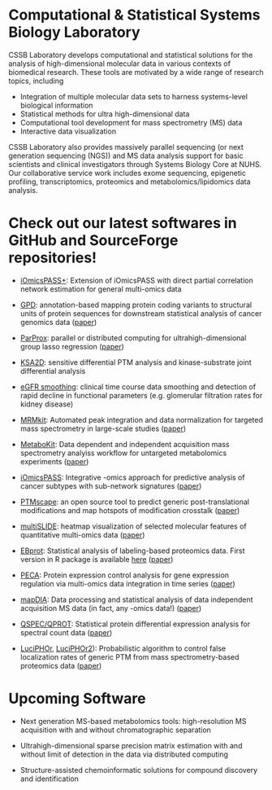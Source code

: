 
# Computational & Statistical Systems Biology Laboratory

CSSB Laboratory develops computational and statistical solutions for the analysis of high-dimensional molecular data in various contexts of biomedical research. These tools are motivated by a wide range of research topics, including

- Integration of multiple molecular data sets to harness systems-level biological information
- Statistical methods for ultra high-dimensional data
- Computational tool development for mass spectrometry (MS) data
- Interactive data visualization

CSSB Laboratory also provides massively parallel sequencing (or next generation sequencing (NGS)) and MS data analysis support for basic scientists and clinical investigators through Systems Biology Core at NUHS. Our collaborative service work includes exome sequencing, epigenetic profiling, transcriptomics, proteomics and metabolomics/lipidomics data analysis.

# Check out our latest softwares in GitHub and SourceForge repositories!

- <a href="https://github.com/cssblab/iOmicsPASSplus" target="_blank">iOmicsPASS+</a>: Extension of iOmicsPASS with direct partial correlation network estimation for general multi-omics data

- <a href="https://github.com/ginnyintifa/GPD" target="_blank">GPD</a>: annotation-based mapping protein coding variants to structural units of protein sequences for downstream statistical analysis of cancer genomics data (<a href="https://onlinelibrary.wiley.com/doi/abs/10.1002/humu.23979" target="_blank">paper</a>)

- <a href="https://github.com/kose-y/ParProx.jl" target="_blank">ParProx</a>: parallel or distributed computing for ultrahigh-dimensional group lasso regression (<a href="https://academic.oup.com/bib/article/22/6/bbab256/6319937" target="_blank">paper</a>)

- <a href="https://github.com/ginnyintifa/KSA2D" target="_blank">KSA2D</a>: sensitive differential PTM analysis and kinase-substrate joint differential analysis

- <a href="https://github.com/jleechung/eGFRsmooth" target="_blank">eGFR smoothing</a>: clinical time course data smoothing and detection of rapid decline in functional parameters (e.g. glomerular filtration rates for kidney disease)

- <a href="https://github.com/MRMkit/MRMkit" target="_blank">MRMkit</a>: Automated peak integration and data normalization for targeted mass spectrometry in large-scale studies (<a href="https://pubs.acs.org/doi/10.1021/acs.analchem.0c03060" target="_blank">paper</a>)

- <a href="https://github.com/MetaboKit/MetaboKit" target="_blank">MetaboKit</a>: Data dependent and independent acquisition mass spectrometry analyiss workflow for untargeted metabolomics experiments (<a href="https://pubs.rsc.org/en/content/articlelanding/2020/mo/d0mo00030b" target="_blank">paper</a>)

- <a href="https://github.com/cssblab/iOmicsPASS" target="_blank">iOmicsPASS</a>: Integrative -omics approach for predictive analysis of cancer subtypes with sub-network signatures (<a href="https://www.nature.com/articles/s41540-019-0099-y" target="_blank">paper</a>) 

- <a href="http://github.com/ginnyintifa/PTMscape/" target="_blank">PTMscape</a>: an open source tool to predict generic post-translational modifications and map hotspots of modification crosstalk (<a href="https://pubs.rsc.org/en/content/articlelanding/2018/mo/c8mo00027a" target="_blank">paper</a>)

- <a href="https://github.com/soumitag/multiSLIDE" target="_blank">multiSLIDE</a>: heatmap visualization of selected molecular features of quantitative multi-omics data (<a href="https://www.nature.com/articles/s41467-021-22650-x" target="_blank">paper</a>)

- <a href="http://github.com/cssblab/EBprot" target="_blank">EBprot</a>: Statistical analysis of labeling-based proteomics data. First version in R package is available <a href="http://sourceforge.net/projects/ebprot/" target="_blank">here</a> (<a href="https://pubs.acs.org/doi/10.1021/acs.jproteome.8b00483" target="_blank">paper</a>)

- <a href="https://github.com/PECAplus" target="_blank">PECA</a>: Protein expression control analysis for gene expression regulation via multi-omics data integration in time series (<a href="https://pubs.acs.org/doi/abs/10.1021/pr400855q" target="_blank">paper</a>)

- <a href="http://github.com/mapDIA/mapDIA" target="_blank">mapDIA</a>: Data processing and statistical analysis of data independent acquisition MS data (in fact, any -omics data!) (<a href="https://www.sciencedirect.com/science/article/abs/pii/S1874391915301305?via%3Dihub" target="_blank">paper</a>)

- <a href="http://sourceforge.net/projects/qprot/" target="_blank">QSPEC/QPROT</a>: Statistical protein differential expression analysis for spectral count data (<a href="https://www.sciencedirect.com/science/article/abs/pii/S1874391915300907" target="_blank">paper</a>)

- <a href="http://luciphor.sourceforge.net/" target="_blank">LuciPHOr</a>, <a href="http://luciphor2.sourceforge.net/" target="_blank">LuciPHOr2</a>): Probabilistic algorithm to control false localization rates of generic PTM from mass spectrometry-based proteomics data (<a href="https://www.mcponline.org/article/S1535-9476(20)34616-8/fulltext" target="_blank">paper</a>)

# Upcoming Software

- Next generation MS-based metabolomics tools: high-resolution MS acquisition with and without chromatographic separation

- Ultrahigh-dimensional sparse precision matrix estimation with and without limit of detection in the data via distributed computing

- Structure-assisted chemoinformatic solutions for compound discovery and identification
